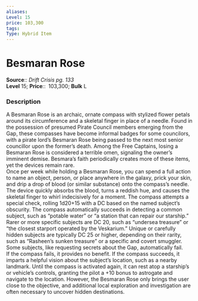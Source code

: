 ```yaml
---
aliases: 
Level: 15
price: 103,300
tags: 
Type: Hybrid Item
---
```


# Besmaran Rose

**Source**:: _Drift Crisis pg. 133_  
**Level** 15;
**Price**::  103,300; **Bulk** L

### Description

A Besmaran Rose is an archaic, ornate compass with stylized flower petals around its circumference and a skeletal finger in place of a needle. Found in the possession of presumed Pirate Council members emerging from the Gap, these compasses have become informal badges for some councilors, with a pirate lord’s Besmaran Rose being passed to the next most senior councillor upon the former’s death. Among the Free Captains, losing a Besmaran Rose is considered a terrible omen, signaling the owner’s imminent demise. Besmara’s faith periodically creates more of these items, yet the devices remain rare.  
Once per week while holding a Besmaran Rose, you can spend a full action to name an object, person, or place anywhere in the galaxy, prick your skin, and drip a drop of blood (or similar substance) onto the compass’s needle. The device quickly absorbs the blood, turns a reddish hue, and causes the skeletal finger to whirl indecisively for a moment. The compass attempts a special check, rolling 1d20+15 with a DC based on the named subject’s obscurity. The compass automatically succeeds in detecting a common subject, such as “potable water” or “a station that can repair our starship.” Rarer or more specific subjects are DC 20, such as “undersea treasure” or “the closest starport operated by the Veskarium.” Unique or carefully hidden subjects are typically DC 25 or higher, depending on their rarity, such as “Rasheen’s sunken treasure” or a specific and covert smuggler. Some subjects, like requesting secrets about the Gap, automatically fail.  
If the compass fails, it provides no benefit. If the compass succeeds, it imparts a helpful vision about the subject’s location, such as a nearby landmark. Until the compass is activated again, it can rest atop a starship’s or vehicle’s controls, granting the pilot a +10 bonus to astrogate and navigate to the location. However, the Besmaran Rose only brings the user close to the objective, and additional local exploration and investigation are often necessary to uncover hidden destinations.
